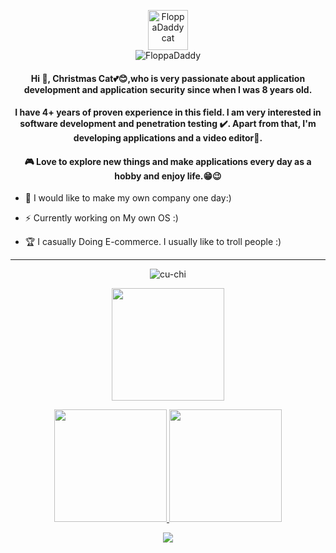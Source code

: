 <p align="center">
  <img src="https://cdn.discordapp.com/avatars/930421193012568074/ce275f1157ff40c2383ab87addb8bec5.png?size=1024" width="64" height="64" alt="FloppaDaddy cat"/><br/>
  <img src="https://komarev.com/ghpvc/?username=FloppaDaddy&label=Profile%20views&color=0e75b6&style=flat" alt="FloppaDaddy" />
</p>

<h4 align="center">Hi 👋, Christmas Cat💕😊,who is very passionate about application development and application security since when I was 8 years old. </h4>

<h4 align="center">I have 4+ years of proven experience in this field. I am very interested in software development and penetration testing ✔️. Apart from that, I'm developing applications and a video editor📸.</h4>

<h4 align="center">🎮 Love to explore new things and make applications every day as a hobby and enjoy life.😁😉</h4>


- 🎯 I would like to make my own company one day:)

- ⚡ Currently working on My own OS :)

- 🏆 I casually Doing E-commerce. I usually like to troll people :)

<hr/>

<p align="center"> <img src="https://discord.c99.nl/widget/theme-3/930421193012568074.png" alt="cu-chi" /> </p>
<p align="center"> <img height="180em" src="http://github-readme-streak-stats.herokuapp.com?user=floppadaddy&theme=dark&hide_border=true&dates=DDDADA50&background=DDDDDD10&fire=1FBFDD&ring=1FBFDD&currStreakLabel=1FBFDD&stroke=DDDADA50"/> </p>

<p align="center">
  <a href="https://github.com/floppadaddy">
    <img height="180em" src="https://github-readme-stats-eight-theta.vercel.app/api?username=floppadaddy&show_icons=true&theme=dark&include_all_commits=true&count_private=true&hide_border=true"/>
    <img height="180em" src="https://github-readme-stats-eight-theta.vercel.app/api/top-langs/?username=floppadaddy&layout=compact&langs_count=8&theme=dark&hide_border=true"/>
  </a>
</p>

<p align="center">
  <img src="https://count.getloli.com/get/@floppadaddy?theme=rule34" />
</p>
